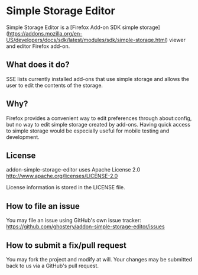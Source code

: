 Simple Storage Editor
=====================
Simple Storage Editor is a [Firefox Add-on SDK simple storage]
(https://addons.mozilla.org/en-US/developers/docs/sdk/latest/modules/sdk/simple-storage.html)
viewer and editor Firefox add-on.


What does it do?
----------------
SSE lists currently installed add-ons that use simple storage and allows the user to edit the contents of the storage.


Why?
----
Firefox provides a convenient way to edit preferences through about:config, but no way
to edit simple storage created by add-ons. Having quick access to simple storage would be especially useful for 
mobile testing and development.


License
-------
addon-simple-storage-editor uses Apache License 2.0 http://www.apache.org/licenses/LICENSE-2.0

License information is stored in the LICENSE file.


How to file an issue
--------------------
You may file an issue using GitHub's own issue tracker: https://github.com/ghostery/addon-simple-storage-editor/issues


How to submit a fix/pull request
--------------------------------
You may fork the project and modify at will. Your changes may be submitted back to us via a GitHub's pull
request.
